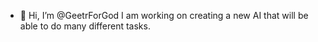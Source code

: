 - 👋 Hi, I’m @GeetrForGod
I am working on creating a new AI that will be able to do many different tasks.
